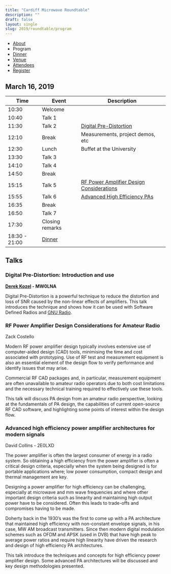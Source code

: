```yaml
---
title: "Cardiff Microwave Roundtable"
description: ""
draft: false
layout: single
slug: 2019/roundtable/program
---
```


<div class="tabs is-centered">
    <ul>
        <li><a href="/events/2019/roundtable">About</a></li>
        <li class="is-active"><a>Program</a></li>
        <li><a href="/events/2019/roundtable/dinner">Dinner</a></li>
        <li><a href="/events/2019/roundtable/venue">Venue</a></li>
        <li><a href="/events/2019/roundtable/attendees">Attendees</a></li>
        <li><a href="/events/2019/roundtable/register">Register</a></li>
    </ul>
</div>

## March 16, 2019

Time    | Event    | Description
--------|----------|---
10:30   | Welcome  
10:40   | Talk 1   | 
11:30   | Talk 2   | [Digital Pre-Distortion](/events/2019/roundtable/program#digital-pre-distortion-introduction-and-use)
12:10   | Break    | Measurements, project demos, etc
12:30   | Lunch    | Buffet at the University
13:30   | Talk 3   |  
14:10   | Talk 4   | 
14:50   | Break    | 
15:15   | Talk 5   | [RF Power Amplifier Design Considerations](/events/2019/roundtable/program#rf-power-amplifier-design-considerations-for-amateur-radio)
15:55   | Talk 6   | [Advanced High Efficiency PAs](/events/2019/roundtable/program#advanced-high-efficiency-power-amplifier-architectures-for-modern-signals)
16:35   | Break    | 
16:50   | Talk 7   |
17:30   | Closing remarks
18:30 - 21:00 | [Dinner](/events/2019/roundtable/dinner)

## Talks

### Digital Pre-Distortion: Introduction and use
**[Derek Kozel](https://www.twitter.com/derekkozel) - MW0LNA**

Digital Pre-Distortion is a powerful technique to reduce the distortion and loss of SNR caused by the non-linear effects of amplifiers. This talk introduces the technique and shows how it can be used with Software Defined Radios and [GNU Radio](www.gnuradio.org).

### RF Power Amplifier Design Considerations for Amateur Radio 
Zack Costello

Modern RF power amplifier design typically involves extensive use of computer-aided design (CAD) tools, minimising the time and cost associated with prototyping. Use of RF test and measurement equipment is also an essential element of the design flow to verify performance and identify issues that may arise.

Commercial RF CAD packages and, in particular, measurement equipment are often unavailable to amateur radio operators due to both cost limitations and the necessary technical training required to effectively use these tools.

This talk will discuss PA design from an amateur radio perspective, looking at the fundamentals of PA design, the capabilities of current open-source RF CAD software, and highlighting some points of interest within the design flow.

### Advanced high efficiency power amplifier architectures for modern signals
David Collins - 2E0LXD

The power amplifier is often the largest consumer of energy in a radio system. So obtaining a high efficiency from the power amplifier is often a critical design criteria, especially when the system being designed is for portable applications where; low power consumption, compact design and thermal management are key.

Designing a power amplifier for high efficiency can be challenging, especially at microwave and mm wave frequencies and where other important design criteria such as linearity and maintaining high output power have to be considered. Often this leads to trade-offs and compromises having to be made. 

Doherty back in the 1930’s was the first to come up with a PA architecture that maintained high efficiency with non-constant envelope signals, in his case, MW AM broadcast transmitters. Since then modern digital modulation schemes such as OFDM and APSK (used in DVB) that have high peak to average power ratios and require high linearity have driven the research and design of high efficiency PA architectures.

This talk introduce the techniques and concepts for high efficiency power amplifier design. Some advanced PA architectures will be discussed and key design methodologies presented.
